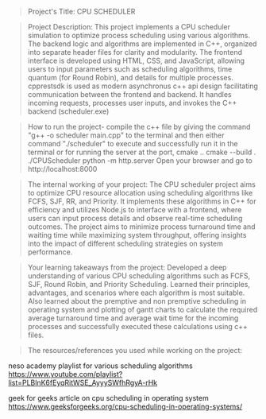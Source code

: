 > Project's Title:
   CPU SCHEDULER

> Project Description:
   This project implements a CPU scheduler simulation to optimize process scheduling using various algorithms. The backend logic and algorithms are implemented in C++, organized into separate header files for 
   clarity and modularity. The frontend interface is developed using HTML, CSS, and JavaScript, allowing users to input parameters such as scheduling algorithms, time quantum (for Round Robin), and details for 
   multiple processes.
   cpprestsdk is used as modern asynchronus c++ api design facilitating communication between the frontend and backend. It handles incoming requests, processes user inputs, and invokes the C++ backend 
   (scheduler.exe) 

> How to run the project-
   compile the c++ file by giving the command "g++ -o scheduler main.cpp" to the terminal and then either command "./scheduler" to execute and successfully run it in the terminal or for running the server at the port,
cmake ..
cmake --build .
./CPUScheduler
python -m http.server
Open your browser and go to http://localhost:8000
  

> The internal working of your project:
   The CPU scheduler project aims to optimize CPU resource allocation using scheduling algorithms like FCFS, SJF, RR, and Priority. It implements these algorithms in C++ for efficiency and utilizes Node.js to 
   interface with a frontend, where users can input process details and observe real-time scheduling outcomes. The project aims to minimize process turnaround time and waiting time while maximizing system 
   throughput, offering insights into the impact of different scheduling strategies on system performance.

> Your learning takeaways from the project:
   Developed a deep understanding of various CPU scheduling algorithms such as FCFS, SJF, Round Robin, and Priority Scheduling. Learned their principles, advantages, and scenarios where each algorithm is most 
   suitable. Also learned about the premptive and non premptive scheduling in operating system and plotting of gantt charts to calculate the required average turnaround time and average wait time for the incoming 
   processes and successfully executed these calculations using c++ files.

> The resources/references you used while working on the project:

  neso academy playlist for various scheduling algorithms
   https://www.youtube.com/playlist?list=PLBlnK6fEyqRitWSE_AyyySWfhRgyA-rHk
 
  geek for geeks article on cpu scheduling in operating system
   https://www.geeksforgeeks.org/cpu-scheduling-in-operating-systems/

 








